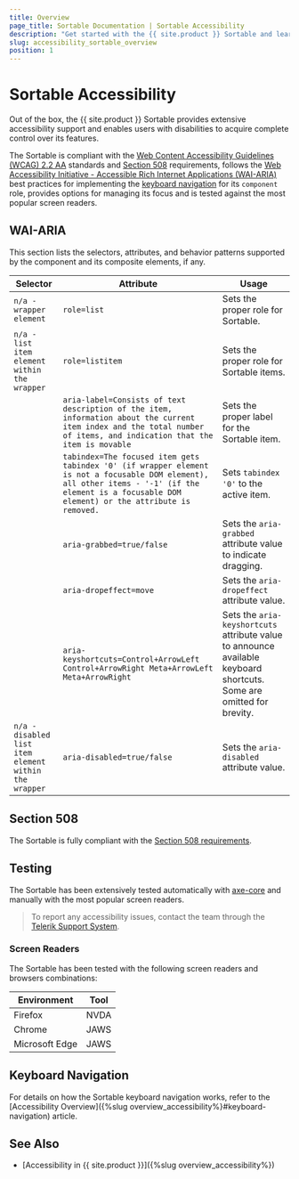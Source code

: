 ```yaml
---
title: Overview
page_title: Sortable Documentation | Sortable Accessibility
description: "Get started with the {{ site.product }} Sortable and learn about its accessibility support for WAI-ARIA, Section 508, and WCAG 2.2."
slug: accessibility_sortable_overview
position: 1
---
```


# Sortable Accessibility

Out of the box, the {{ site.product }} Sortable provides extensive accessibility support and enables users with disabilities to acquire complete control over its features.

The Sortable is compliant with the [Web Content Accessibility Guidelines (WCAG) 2.2 AA](https://www.w3.org/TR/WCAG22/) standards and [Section 508](https://www.section508.gov/) requirements, follows the [Web Accessibility Initiative - Accessible Rich Internet Applications (WAI-ARIA)](https://www.w3.org/WAI/ARIA/apg/) best practices for implementing the [keyboard navigation](#keyboard-navigation) for its `component` role, provides options for managing its focus and is tested against the most popular screen readers.

## WAI-ARIA

This section lists the selectors, attributes, and behavior patterns supported by the component and its composite elements, if any.

| Selector | Attribute | Usage |
| -------- | --------- | ----- |
| `n/a - wrapper element` | `role=list` | Sets the proper role for Sortable. |
| `n/a - list item element within the wrapper` | `role=listitem` | Sets the proper role for Sortable items. |
|  | `aria-label=Consists of text description of the item, information about the current item index and the total number of items, and indication that the item is movable` | Sets the proper label for the Sortable item. |
|  | `tabindex=The focused item gets tabindex '0' (if wrapper element is not a focusable DOM element), all other items - '-1' (if the element is a focusable DOM element) or the attribute is removed.` | Sets `tabindex '0'` to the active item. |
|  | `aria-grabbed=true/false` | Sets the `aria-grabbed` attribute value to indicate dragging. |
|  | `aria-dropeffect=move` | Sets the `aria-dropeffect` attribute value. |
|  | `aria-keyshortcuts=Control+ArrowLeft Control+ArrowRight Meta+ArrowLeft Meta+ArrowRight` | Sets the `aria-keyshortcuts` attribute value to announce available keyboard shortcuts. Some are omitted for brevity. |
| `n/a - disabled list item element within the wrapper` | `aria-disabled=true/false` | Sets the `aria-disabled` attribute value. |

## Section 508

The Sortable is fully compliant with the [Section 508 requirements](https://www.section508.gov/).

## Testing

The Sortable has been extensively tested automatically with [axe-core](https://github.com/dequelabs/axe-core) and manually with the most popular screen readers.

> To report any accessibility issues, contact the team through the [Telerik Support System](https://www.telerik.com/account/support-center).

### Screen Readers

The Sortable has been tested with the following screen readers and browsers combinations:

| Environment | Tool |
| ----------- | ---- |
| Firefox | NVDA |
| Chrome | JAWS |
| Microsoft Edge | JAWS |

## Keyboard Navigation

For details on how the Sortable keyboard navigation works, refer to the [Accessibility Overview]({%slug overview_accessibility%}#keyboard-navigation) article.

## See Also

* [Accessibility in {{ site.product }}]({%slug overview_accessibility%})